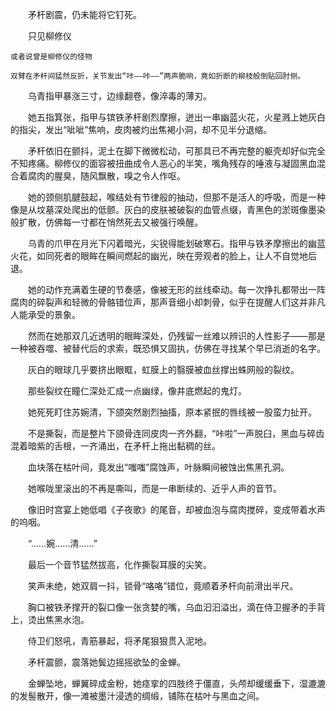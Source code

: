 　　矛杆剧震，仍未能将它钉死。

　　只见柳修仪

    或者说曾是柳修仪的怪物
    
    双臂在矛杆间猛然反折，关节发出“咔——咔——”两声脆响，竟如折断的柳枝般倒贴回肘侧。

　　乌青指甲暴涨三寸，边缘翻卷，像淬毒的薄刃。

　　她五指箕张，指甲与镔铁矛杆剧烈摩擦，迸出一串幽蓝火花，火星溅上她灰白的指尖，发出“呲呲”焦响，皮肉被灼出焦褐小洞，却不见半分退缩。

　　矛杆依旧在颤抖，泥土在脚下微微松动，可那具已不再完整的躯壳却好似完全不知疼痛。柳修仪的面容被扭曲成令人恶心的半笑，嘴角残存的唾液与凝固黑血混合着腐肉的腥臭，随风飘散，嗅之令人作呕。

　　她的颈侧肌腱鼓起，喉结处有节律般的抽动，但那不是活人的呼吸，而是一种像是从坟墓深处爬出的低颤。灰白的皮肤被破裂的血管点缀，青黑色的淤斑像墨染般扩散，仿佛每一寸都在悄然死去又被强行唤醒。

　　乌青的爪甲在月光下闪着暗光，尖锐得能划破寒石。指甲与铁矛摩擦出的幽蓝火花，如同死者的眼眸在瞬间燃起的幽光，映在旁观者的脸上，让人不自觉地后退。

　　她的动作充满着生硬的节奏感，像被无形的丝线牵动。每一次挣扎都带出一阵腐肉的碎裂声和轻微的骨骼错位声，那声音细小却刺骨，似乎在提醒人们这并非凡人能承受的景象。

　　然而在她那双几近透明的眼眸深处，仍残留一丝难以辨识的人性影子——那是一种被吞噬、被替代后的求索，既恐惧又固执，仿佛在寻找某个早已消逝的名字。

　　灰白的眼球几乎要挤出眼眶，虹膜上的翳膜被血丝撑出蛛网般的裂纹。

　　那些裂纹在瞳仁深处汇成一点幽绿，像井底燃起的鬼灯。

　　她死死盯住苏婉清，下颌突然剧烈抽搐，原本紧抿的唇线被一股蛮力扯开。

　　不是撕裂，而是整片下颌骨连同皮肉一齐外翻，“咔啦”一声脱臼，黑血与碎齿混着暗紫的舌根，一齐涌出，在矛杆上拖出黏稠的丝。

　　血块落在枯叶间，竟发出“嗤嗤”腐蚀声，叶脉瞬间被蚀出焦黑孔洞。

　　她喉咙里滚出的不再是嘶叫，而是一串断续的、近乎人声的音节。

　　像旧时宫宴上她低唱《子夜歌》的尾音，却被血泡与腐肉搅碎，变成带着水声的呜咽。

　　“……婉……清……”

　　最后一个音节猛然拔高，化作撕裂耳膜的尖笑。

　　笑声未绝，她双肩一抖，锁骨“咯咯”错位，竟顺着矛杆向前滑出半尺。

　　胸口被铁矛撑开的裂口像一张贪婪的嘴，乌血汩汩溢出，滴在侍卫握矛的手背上，烫出焦黑水泡。

　　侍卫们怒吼，青筋暴起，将矛尾狠狠贯入泥地。

　　矛杆震颤，震落她鬓边摇摇欲坠的金蝉。

　　金蝉坠地，蝉翼碎成金粉，她痉挛的四肢终于僵直，头颅却缓缓垂下，湿漉漉的发髻散开，像一滩被墨汁浸透的绸缎，铺陈在枯叶与黑血之间。